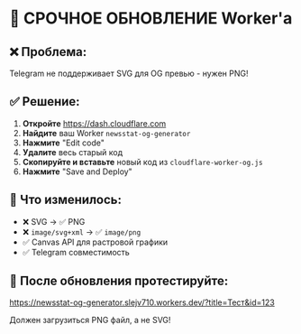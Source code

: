 # 🔧 СРОЧНОЕ ОБНОВЛЕНИЕ Worker'а

## ❌ Проблема:
Telegram не поддерживает SVG для OG превью - нужен PNG!

## ✅ Решение:
1. **Откройте** https://dash.cloudflare.com
2. **Найдите** ваш Worker `newsstat-og-generator` 
3. **Нажмите** "Edit code"
4. **Удалите** весь старый код
5. **Скопируйте и вставьте** новый код из `cloudflare-worker-og.js`
6. **Нажмите** "Save and Deploy"

## 🎯 Что изменилось:
- ❌ SVG → ✅ PNG 
- ❌ `image/svg+xml` → ✅ `image/png`
- ✅ Canvas API для растровой графики
- ✅ Telegram совместимость

## 🧪 После обновления протестируйте:
https://newsstat-og-generator.slejv710.workers.dev/?title=Тест&id=123

Должен загрузиться PNG файл, а не SVG!